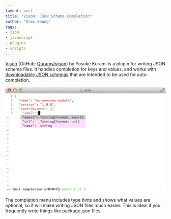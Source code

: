 ```yaml
---
layout: post
title: "Vison: JSON Schema Completion"
author: "Alex Young"
tags: 
- json
- javascript
- plugins
- scripts
---
```


[Vison](http://www.vim.org/scripts/script.php?script_id=5162) (GitHub: [Quramy/vison](https://github.com/Quramy/vison)) by Yosuke Kurami is a plugin for writing JSON schema files.  It handles completion for keys and values, and works with [downloadable JSON schemas](http://schemastore.org/json/) that are intended to be used for auto-completion.

![Vison](/images/posts/vison.png)

The completion menu includes type hints and shows what values are optional, so it will make writing JSON files much easier.  This is ideal if you frequently write things like package.json files.

